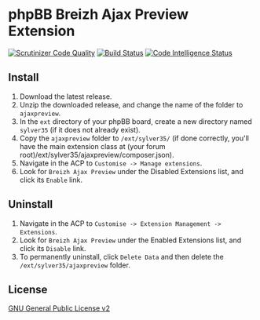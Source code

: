 # phpBB Breizh Ajax Preview Extension

[![Scrutinizer Code Quality](https://scrutinizer-ci.com/g/Sylver35/ajaxpreview/badges/quality-score.png?b=1.4.0)](https://scrutinizer-ci.com/g/Sylver35/ajaxpreview/?branch=1.4.0)
[![Build Status](https://scrutinizer-ci.com/g/Sylver35/ajaxpreview/badges/build.png?b=1.4.0)](https://scrutinizer-ci.com/g/Sylver35/ajaxpreview/build-status/1.4.0)
[![Code Intelligence Status](https://scrutinizer-ci.com/g/Sylver35/ajaxpreview/badges/code-intelligence.svg?b=1.4.0)](https://scrutinizer-ci.com/code-intelligence)

## Install

1. Download the latest release.
2. Unzip the downloaded release, and change the name of the folder to `ajaxpreview`.
3. In the `ext` directory of your phpBB board, create a new directory named `sylver35` (if it does not already exist).
4. Copy the `ajaxpreview` folder to `/ext/sylver35/` (if done correctly, you'll have the main extension class at (your forum root)/ext/sylver35/ajaxpreview/composer.json).
5. Navigate in the ACP to `Customise -> Manage extensions`.
6. Look for `Breizh Ajax Preview` under the Disabled Extensions list, and click its `Enable` link.

## Uninstall

1. Navigate in the ACP to `Customise -> Extension Management -> Extensions`.
2. Look for `Breizh Ajax Preview` under the Enabled Extensions list, and click its `Disable` link.
3. To permanently uninstall, click `Delete Data` and then delete the `/ext/sylver35/ajaxpreview` folder.

## License

[GNU General Public License v2](http://opensource.org/licenses/GPL-2.0)
